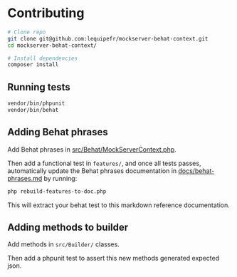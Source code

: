 # Contributing

``` bash
# Clone repo
git clone git@github.com:lequipefr/mockserver-behat-context.git
cd mockserver-behat-context/

# Install dependencies
composer install
```

## Running tests

``` bash
vendor/bin/phpunit
vendor/bin/behat
```

## Adding Behat phrases

Add Behat phrases in [src/Behat/MockServerContext.php](src/Behat/MockServerContext.php).

Then add a functional test in `features/`,
and once all tests passes, automatically update the Behat phrases documentation
in [docs/behat-phrases.md](docs/behat-phrases.md) by running:

``` bash
php rebuild-features-to-doc.php
```

This will extract your behat test to this markdown reference documentation.

## Adding methods to builder

Add methods in `src/Builder/` classes.

Then add a phpunit test to assert this new methods generated expected json.
